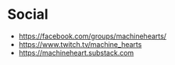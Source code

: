 # Social
- https://facebook.com/groups/machinehearts/
- https://www.twitch.tv/machine_hearts
- https://machineheart.substack.com

